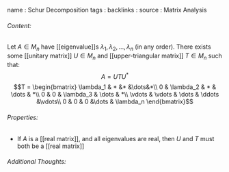 name : Schur Decomposition
tags : 
backlinks : 
source : Matrix Analysis

###### Content:
Let $A \in M_n$ have [[eigenvalue]]s $\lambda_1, \lambda_2,...,\lambda_n$ (in any order). There exists some [[unitary matrix]] $U \in M_n$ and [[upper-triangular matrix]] $T \in M_n$ such that:
$$A = UTU^*$$
$$T = \begin{bmatrix}
\lambda_1 & * &* &\dots&*\\
0 & \lambda_2 & * & \dots & *\\
0 & 0 & \lambda_3 & \dots & *\\
\vdots & \vdots & \dots & \ddots &\vdots\\
0 & 0 & 0 &\dots & \lambda_n
\end{bmatrix}$$

###### Properties:
- If $A$ is a [[real matrix]], and all eigenvalues are real, then $U$ and $T$ must both be a [[real matrix]]
###### Additional Thoughts:

